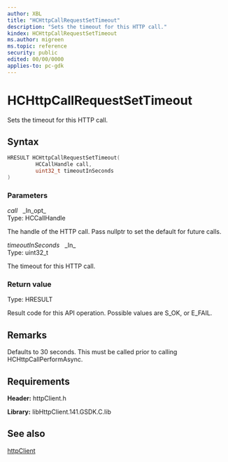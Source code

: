 ```yaml
---
author: XBL
title: "HCHttpCallRequestSetTimeout"
description: "Sets the timeout for this HTTP call."
kindex: HCHttpCallRequestSetTimeout
ms.author: migreen
ms.topic: reference
security: public
edited: 00/00/0000
applies-to: pc-gdk
---
```


# HCHttpCallRequestSetTimeout  

Sets the timeout for this HTTP call.  

## Syntax  
  
```cpp
HRESULT HCHttpCallRequestSetTimeout(  
         HCCallHandle call,  
         uint32_t timeoutInSeconds  
)  
```  
  
### Parameters  
  
*call* &nbsp;&nbsp;\_In\_opt\_  
Type: HCCallHandle  
  
The handle of the HTTP call. Pass nullptr to set the default for future calls.  
  
*timeoutInSeconds* &nbsp;&nbsp;\_In\_  
Type: uint32_t  
  
The timeout for this HTTP call.  
  
  
### Return value  
Type: HRESULT
  
Result code for this API operation. Possible values are S_OK, or E_FAIL.
  
## Remarks  
  
Defaults to 30 seconds. This must be called prior to calling HCHttpCallPerformAsync.
  
## Requirements  
  
**Header:** httpClient.h
  
**Library:** libHttpClient.141.GSDK.C.lib
  
## See also  
[httpClient](../httpclient_members.md)  
  
  
